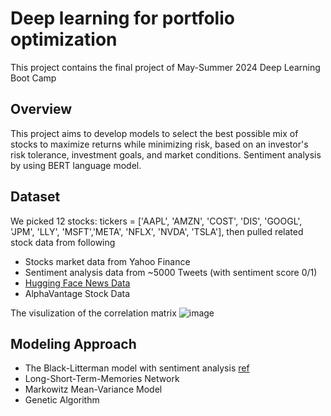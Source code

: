 # Deep learning for portfolio optimization 
This project contains the final project of May-Summer 2024 Deep Learning Boot Camp

## Overview
This project aims to develop models to select the best possible mix of stocks to maximize returns while minimizing risk, based on an investor's risk tolerance, investment goals, and market conditions. Sentiment analysis by using BERT language model.
## Dataset
We picked 12 stocks: tickers = ['AAPL', 'AMZN', 'COST', 'DIS', 'GOOGL', 'JPM', 'LLY',  'MSFT','META', 'NFLX', 'NVDA', 'TSLA'], then pulled related stock data from following
- Stocks market data from Yahoo Finance 
- Sentiment analysis data from ~5000 Tweets (with sentiment score 0/1)
- [Hugging Face News Data](https://huggingface.co/datasets/okite97/news-data)
- AlphaVantage Stock Data
  
The visulization of the correlation matrix
![image](https://github.com/user-attachments/assets/561ff6d0-ee4e-46aa-8451-d05ac68e70f3)

## Modeling Approach
- The Black-Litterman model with sentiment analysis [ref](https://link.springer.com/article/10.1007/s00521-022-07403-1)
- Long-Short-Term-Memories Network
- Markowitz Mean-Variance Model
- Genetic Algorithm 
